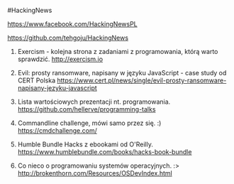 #HackingNews

https://www.facebook.com/HackingNewsPL

https://github.com/tehgoju/HackingNews

1. Exercism - kolejna strona z zadaniami z programowania, którą warto sprawdzić. 
http://exercism.io

2. Evil: prosty ransomware, napisany w języku JavaScript - case study od CERT Polska
https://www.cert.pl/news/single/evil-prosty-ransomware-napisany-jezyku-javascript

3. Lista wartościowych prezentacji nt. programowania.
https://github.com/hellerve/programming-talks

4. Commandline challenge, mówi samo przez się. :)
https://cmdchallenge.com/

5. Humble Bundle Hacks z ebookami od O'Reilly.
https://www.humblebundle.com/books/hacks-book-bundle

6. Co nieco o programowaniu systemów operacyjnych. :>
http://brokenthorn.com/Resources/OSDevIndex.html
